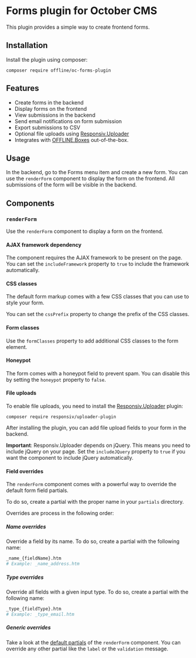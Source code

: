 # Forms plugin for October CMS

This plugin provides a simple way to create frontend forms.

## Installation

Install the plugin using composer:

```
composer require offline/oc-forms-plugin
```

## Features

- Create forms in the backend
- Display forms on the frontend
- View submissions in the backend
- Send email notifications on form submission
- Export submissions to CSV
- Optional file uploads using [Responsiv.Uploader](https://octobercms.com/plugin/responsiv-uploader)
- Integrates with [OFFLINE.Boxes](https://octobercms.com/plugin/offline-boxes) out-of-the-box.


## Usage

In the backend, go to the Forms menu item and create a new form. You can use the `renderForm` component to display
the form on the frontend. All submissions of the form will be visible in the backend.

## Components

### `renderForm`

Use the `renderForm` component to display a form on the frontend.

#### AJAX framework dependency

The component requires the AJAX framework to be present on the page.
You can set the `includeFramework` property to `true` to include the framework automatically.

#### CSS classes

The default form markup comes with a few CSS classes that you can use to style your form.

You can set the `cssPrefix` property to change the prefix of the CSS classes.

#### Form classes

Use the `formClasses` property to add additional CSS classes to the form element.

#### Honeypot

The form comes with a honeypot field to prevent spam. You can disable this by setting the `honeypot` property to `false`.

#### File uploads

To enable file uploads, you need to install the [Responsiv.Uploader](https://octobercms.com/plugin/responsiv-uploader) plugin:

```
composer require responsiv/uploader-plugin
```

After installing the plugin, you can add file upload fields to your form in the backend.

**Important**: Responsiv.Uploader depends on jQuery. This means you need to include jQuery on your page.
Set the `includeJQuery` property to `true` if you want the component to include jQuery automatically.

#### Field overrides

The `renderForm` component comes with a powerful way to override the default form field partials.

To do so, create a partial with the proper name in your `partials` directory.

Overrides are process in the following order:

##### Name overrides

Override a field by its name. To do so, create a partial with the following name:

```bash
_name_{fieldName}.htm
# Example: _name_address.htm
```

##### Type overrides

Override all fields with a given input type. To do so, create a partial with the following name:

```bash
_type_{fieldType}.htm
# Example: _type_email.htm
```

##### Generic overrides

Take a look at the [default partials](./components/renderform) of the `renderForm` component.
You can override any other partial like the `label` or the `validation` message.
